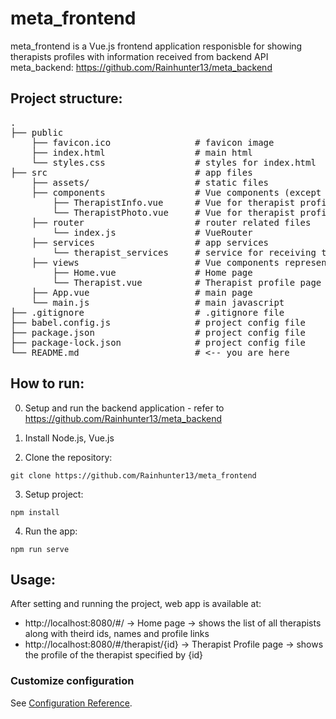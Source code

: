 # meta_frontend
meta_frontend is a Vue.js frontend application responisble for showing therapists profiles with information received from backend API<br/>
meta_backend: https://github.com/Rainhunter13/meta_backend

## Project structure:
<pre>
.                             
├── public                
    ├── favicon.ico                # favicon image       
    ├── index.html                 # main html        
    └── styles.css                 # styles for index.html        
├── src                            # app files
    ├── assets/                    # static files      
    ├── components                 # Vue components (except whole page components)
        ├── TherapistInfo.vue      # Vue for therapist profile information
        └── TherapistPhoto.vue     # Vue for therapist profile photo           
    ├── router                     # router related files
        └── index.js               # VueRouter
    ├── services                   # app services
        └── therapist_services     # service for receiving therapist info from backend API
    ├── views                      # Vue components representing a page
        ├── Home.vue               # Home page              
        └── Therapist.vue          # Therapist profile page
    ├── App.vue                    # main page      
    └── main.js                    # main javascript              
├── .gitignore                     # .gitignore file                 
├── babel.config.js                # project config file                     
├── package.json                   # project config file
├── package-lock.json              # project config file
└── README.md                      # <-- you are here
</pre>      

## How to run:

0. Setup and run the backend application - refer to https://github.com/Rainhunter13/meta_backend

1. Install Node.js, Vue.js

2. Clone the repository:
```
git clone https://github.com/Rainhunter13/meta_frontend
```

3. Setup project:
```
npm install
```

4. Run the app:
```
npm run serve
```

## Usage:

After setting and running the project, web app is available at:
- http://localhost:8080/#/ -> Home page -> shows the list of all therapists along with theird ids, names and profile links
- http://localhost:8080/#/therapist/{id} -> Therapist Profile page -> shows the profile of the therapist specified by {id}

### Customize configuration
See [Configuration Reference](https://cli.vuejs.org/config/).
